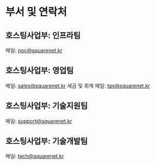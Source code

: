 # 부서 및 연락처
## 호스팅사업부: 인프라팀
메일: noc@squarenet.kr

## 호스팅사업부: 영업팀
메일: sales@squarenet.kr
세금 및 회계 메일: tax@squarenet.kr

## 호스팅사업부: 기술지원팀
메일: support@squarenet.kr

## 호스팅사업부: 기술개발팀
메일: tech@squarenet.kr
